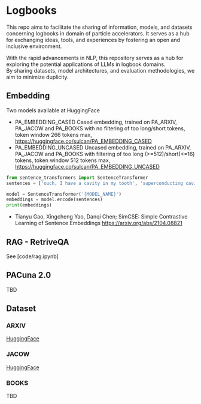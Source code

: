 # Logbooks
This repo aims to facilitate the sharing of information, models, and datasets concerning logbooks in domain of particle accelerators. It serves as a hub for exchanging ideas, tools, and experiences 
by fostering an open and inclusive environment.

With the rapid advancements in NLP, this repository serves as a hub for exploring the potential applications of LLMs in logbook domains.  
By sharing datasets, model architectures, and evaluation methodologies, we aim to minimize duplicity. 

## Embedding
Two models available at HuggingFace
- PA_EMBEDDING_CASED Cased embedding, trained on PA_ARXIV, PA_JACOW and PA_BOOKS with no filtering of too long/short tokens, token window 266 tokens max, https://huggingface.co/sulcan/PA_EMBEDDING_CASED
- PA_EMBEDDING_UNCASED Uncased embedding, trained on PA_ARXIV, PA_JACOW and PA_BOOKS with filtering of too long (>=512)/short(<=16) tokens, token window 512 tokens max, https://huggingface.co/sulcan/PA_EMBEDDING_UNCASED


```python
from sentence_transformers import SentenceTransformer
sentences = ['ouch, I have a cavity in my tooth', 'superconducting cavity', 'cavity detuned']

model = SentenceTransformer('{MODEL_NAME}')
embeddings = model.encode(sentences)
print(embeddings)
```

- Tianyu Gao, Xingcheng Yao, Danqi Chen; SimCSE: Simple Contrastive Learning of Sentence Embeddings https://arxiv.org/abs/2104.08821

## RAG - RetriveQA
See [code/rag.ipynb]
## PACuna 2.0
TBD
## Dataset
### ARXIV
[HuggingFace](https://huggingface.co/datasets/sulcan/PA_ARXIV)
### JACOW
[HuggingFace](https://huggingface.co/datasets/sulcan/PA_JACOW/tree/main)
### BOOKS
TBD
